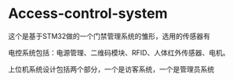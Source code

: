 # Access-control-system

这个是基于STM32做的一个门禁管理系统的雏形，选用的传感器有

电控系统包括：电源管理、二维码模块、RFID、人体红外传感器、电机。


上位机系统设计包括两个部分，一个是访客系统，一个是管理员系统

